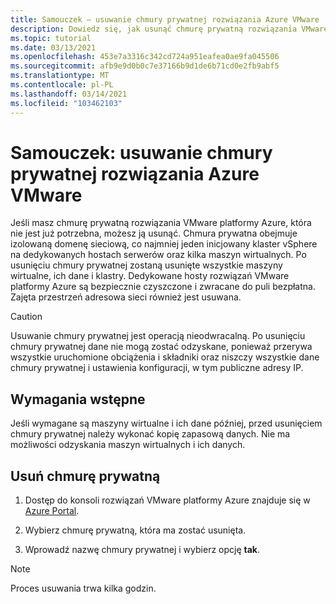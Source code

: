 ```yaml
---
title: Samouczek — usuwanie chmury prywatnej rozwiązania Azure VMware
description: Dowiedz się, jak usunąć chmurę prywatną rozwiązania VMware firmy Azure, która nie jest już potrzebna.
ms.topic: tutorial
ms.date: 03/13/2021
ms.openlocfilehash: 453e7a3316c342cd724a951eafea0ae9fa045506
ms.sourcegitcommit: afb9e9d0b0c7e37166b9d1de6b71cd0e2fb9abf5
ms.translationtype: MT
ms.contentlocale: pl-PL
ms.lasthandoff: 03/14/2021
ms.locfileid: "103462103"
---
```

# <a name="tutorial-delete-an-azure-vmware-solution-private-cloud"></a>Samouczek: usuwanie chmury prywatnej rozwiązania Azure VMware

Jeśli masz chmurę prywatną rozwiązania VMware platformy Azure, która nie jest już potrzebna, możesz ją usunąć. Chmura prywatna obejmuje izolowaną domenę sieciową, co najmniej jeden inicjowany klaster vSphere na dedykowanych hostach serwerów oraz kilka maszyn wirtualnych. Po usunięciu chmury prywatnej zostaną usunięte wszystkie maszyny wirtualne, ich dane i klastry. Dedykowane hosty rozwiązań VMware platformy Azure są bezpiecznie czyszczone i zwracane do puli bezpłatna. Zajęta przestrzeń adresowa sieci również jest usuwana.  

> [!CAUTION]
> Usuwanie chmury prywatnej jest operacją nieodwracalną. Po usunięciu chmury prywatnej dane nie mogą zostać odzyskane, ponieważ przerywa wszystkie uruchomione obciążenia i składniki oraz niszczy wszystkie dane chmury prywatnej i ustawienia konfiguracji, w tym publiczne adresy IP.

## <a name="prerequisites"></a>Wymagania wstępne

Jeśli wymagane są maszyny wirtualne i ich dane później, przed usunięciem chmury prywatnej należy wykonać kopię zapasową danych.  Nie ma możliwości odzyskania maszyn wirtualnych i ich danych.


## <a name="delete-the-private-cloud"></a>Usuń chmurę prywatną

1. Dostęp do konsoli rozwiązań VMware platformy Azure znajduje się w [Azure Portal](https://portal.azure.com).

2. Wybierz chmurę prywatną, która ma zostać usunięta.
 
3. Wprowadź nazwę chmury prywatnej i wybierz opcję **tak**. 

>[!NOTE]
>Proces usuwania trwa kilka godzin.  
